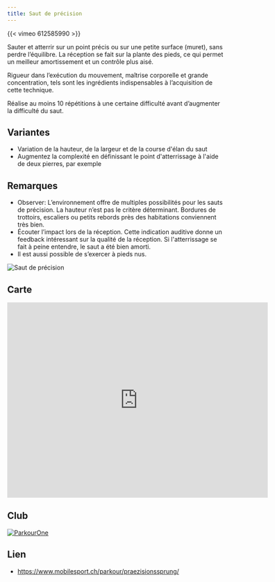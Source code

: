 ```yaml
---
title: Saut de précision
---
```


{{< vimeo 612585990 >}}

Sauter et atterrir sur un point précis ou sur une petite surface (muret), sans perdre l’équilibre. La réception se fait sur la plante des pieds, ce qui permet un meilleur amortissement et un contrôle plus aisé.
 
Rigueur dans l’exécution du mouvement, maîtrise corporelle et grande concentration, tels sont les ingrédients indispensables à l’acquisition de cette technique.
 
Réalise au moins 10 répétitions à une certaine difficulté avant d’augmenter la difficulté du saut.
 
## Variantes

- Variation de la hauteur, de la largeur et de la course d'élan du saut
- Augmentez la complexité en définissant le point d'atterrissage à l'aide de deux pierres, par exemple
 
## Remarques

- Observer: L’environnement offre de multiples possibilités pour les sauts de précision. La hauteur n’est pas le critère déterminant. Bordures de trottoirs, escaliers ou petits rebords près des habitations conviennent très bien.
- Écouter l’impact lors de la réception. Cette indication auditive donne un feedback intéressant sur la qualité de la réception. Si l'atterrissage se fait à peine entendre, le saut a été bien amorti.
- Il est aussi possible de s’exercer à pieds nus.

![Saut de précision](/img/6.jpg)

## Carte

<iframe src="https://www.google.com/maps/embed?pb=!1m16!1m12!1m3!1d1011.2427366735956!2d7.2474320001688035!3d47.13482897164818!2m3!1f0!2f0!3f0!3m2!1i1024!2i768!4f13.1!2m1!1spalais%20des%20congr%C3%A8s%20bienne!5e1!3m2!1sfr!2sch!4v1632914335011!5m2!1sfr!2sch" width="600" height="450" style="border:0;" allowfullscreen="" loading="lazy"></iframe>

## Club

<a href="https://schweiz.parkourone.com/" target="_blank"><img class="logo" src="/img/parkour.jpg" alt="ParkourOne"></a>

## Lien

- https://www.mobilesport.ch/parkour/praezisionssprung/
